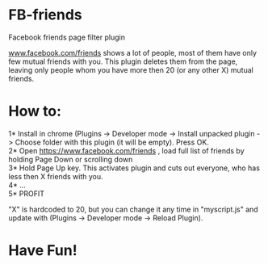 # FB-friends
Facebook friends page filter plugin

www.facebook.com/friends shows a lot of people, most of them have only few mutual friends with you.
This plugin deletes them from the page, leaving only people whom you have more then 20 (or any other X) mutual friends.

# How to:
1* Install in chrome (Plugins -> Developer mode -> Install unpacked plugin -> Choose folder with this plugin (it will be empty). Press OK.<br>
2* Open https://www.facebook.com/friends , load full list of friends by holding Page Down or scrolling down<br>
3* Hold Page Up key. This activates plugin and cuts out everyone, who has less then X friends with you. <br>
4* ...<br>
5* PROFIT<br>

"X" is hardcoded to 20, but you can change it any time in "myscript.js" and update with (Plugins -> Developer mode -> Reload Plugin).

# Have Fun!

